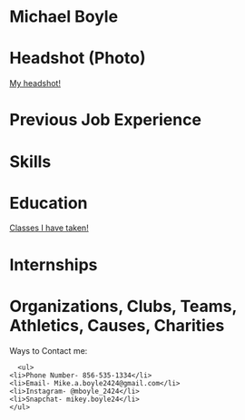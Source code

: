 # Michael Boyle
# Headshot (Photo)
<a href="images/IMG-0421.PNG" title="My headshot"> My headshot!</a>
# Previous Job Experience
# Skills
# Education
<a href="education.html" title="Some classes I have taken"> Classes I have taken!</a>
# Internships
# Organizations, Clubs, Teams, Athletics, Causes, Charities
<body>
      Ways to Contact me:
      
      <ul>
    <li>Phone Number- 856-535-1334</li>
    <li>Email- Mike.a.boyle2424@gmail.com</li>
    <li>Instagram- @mboyle_2424</li>
    <li>Snapchat- mikey.boyle24</li>
    </ul>
    
</body>
